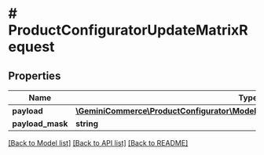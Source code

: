# # ProductConfiguratorUpdateMatrixRequest


## Properties


Name | Type | Description | Notes
------------ | ------------- | ------------- | -------------
**payload**| [**\GeminiCommerce\ProductConfigurator\Model\ProductconfiguratormatrixUpdatePayload**](ProductconfiguratormatrixUpdatePayload.md) |   | [optional]
**payload_mask**| **string** |   | [optional]


[[Back to Model list]](../../README.md#models) [[Back to API list]](../../README.md#endpoints) [[Back to README]](../../README.md)